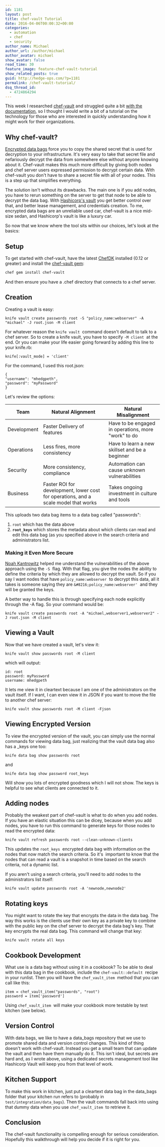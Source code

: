 ```yaml
---
id: 1181
layout: post
title: chef-vault Tutorial
date: 2016-04-06T00:00:32+00:00
categories:
  - automation
  - chef
  - security
author_name: Michael
author_url: /author/michael
author_avatar: michael
show_avatar: false
read_time: 30
feature_image: feature-chef-vault-tutorial 
show_related_posts: true 
guid: http://hedge-ops.com/?p=1181
permalink: /chef-vault-tutorial/
dsq_thread_id:
  - 4724864294
---
```

This week I researched [chef-vault](https://github.com/chef/chef-vault) and struggled quite a bit [with the documentation](https://docs.chef.io/chef_vault.html), so I thought I would write a bit of a tutorial on the technology for those who are interested in quickly understanding how it might work for their organizations.

## Why chef-vault?

[Encrypted data bags](https://docs.chef.io/data_bags.html#encrypt-a-data-bag-item) force you to copy the shared secret that is used for decryption to your infrastructure. It's very easy to take that secret file and nefariously decrypt the data from somewhere else without anyone knowing about it. Chef-vault makes this much more difficult by giving both nodes and chef server users expressed permission to decrypt certain data. With chef-vault you don't have to share a secret file with all of your nodes. This is a step up that simplifies everything.

The solution isn't without its drawbacks. The main one is if you add nodes, you have to rerun something on the server to get that node to be able to decrypt the data bag. With [Hashicorp's vault](https://www.hashicorp.com/blog/vault.html) you get better control over that, and better lease management, and credentials creation. To me, encrypted data bags are an unreliable used car, chef-vault is a nice mid-size sedan, and Hashicorp's vault is like a luxury car.

So now that we know where the tool sits within our choices, let's look at the basics:<!--more-->

## Setup

To get started with chef-vault, have the latest [ChefDK](https://downloads.chef.io/chef-dk/) installed (0.12 or greater) and install the [chef-vault gem](https://rubygems.org/gems/chef-vault/versions/2.8.0):

```bash
chef gem install chef-vault
```

And then ensure you have a .chef directory that connects to a chef server.

## Creation

Creating a vault is easy:

```
knife vault create passwords root -S "policy_name:webserver" -A "michael" -J root.json -M client
```

For whatever reason the `knife vault`  command doesn't default to talk to a chef server. So to create a knife vault, you have to specify `-M client`  at the end. Or you can make your life easier going forward by adding this line to your knife.rb:

```
knife[:vault_mode] = 'client'
```

For the command, I used this root.json:
  
```
{
"username": "mhedgpeth",
"password": "myPassword"
}
```

Let's review the options:


| Team        | Natural Alignment                                                                   | Natural Misalignment                                |
|-------------|-------------------------------------------------------------------------------------|-----------------------------------------------------|
| Development | Faster Delivery of features                                                         | Have to be engaged in operations, more "work" to do |
| Operations  | Less fires, more consistency                                                        | Have to learn a new skillset and be a beginner      |
| Security    | More consistency, compliance                                                        | Automation can cause unknown vulnerabilities        |
| Business    | Faster ROI for development, lower cost for operations, and a scale model that works | Takes ongoing investment in culture and tools       |

This uploads two data bag items to a data bag called "passwords":

  1. `root` which has the data above
  2. **`root_keys`**  which stores the metadata about which clients can read and edit this data bag (as you specified above in the search criteria and administrators list.

### Making it Even More Secure

[Noah Kantrowitz](https://coderanger.net/) helped me understand the vulnerabilities of the above approach using the `-S`  flag. With that flag, you give the nodes the ability to define the criteria by which they are allowed to decrypt the vault. So if you say I want nodes that have `policy_name:webserver`  to decrypt this data, all it takes is someone saying they are `&#8216;policy_name:webserver'`  and they will be granted the keys.

A better way to handle this is through specifying each node explicitly through the -A flag. So your command would be:

```
knife vault create passwords root -A "michael,webserver1,webserver2" -J root.json -M client
```

## Viewing a Vault

Now that we have created a vault, let's view it:

```
knife vault show passwords root -M client
```

which will output:

```
id: root
password: myPassword
username: mhedgpeth
```

It lets me view it in cleartext because I am one of the administrators on the vault itself. If I want, I can even view it in JSON if you want to move the file to another chef server:

```
knife vault show passwords root -M client -Fjson
```

## Viewing Encrypted Version

To view the encrypted version of the vault, you can simply use the normal commands for viewing data bag, just realizing that the vault data bag also has a _keys one too:

```
knife data bag show passwords root
```

and

```
knife data bag show password root_keys
```

Will show you lots of encrypted goodness which I will not show. The keys is helpful to see what clients are connected to it.

## Adding nodes

Probably the weakest part of chef-vault is what to do when you add nodes. If you have an elastic situation this can be dicey, because when you add nodes, you have to run this command to generate keys for those nodes to read the encrypted data:

```
knife vault refresh passwords root --clean-unknown-clients
```

This updates the `root_keys`  encrypted data bag with information on the nodes that now match the search criteria. So it's  important to know that the nodes that can read a vault is a snapshot in time based on the search criteria, not a dynamic list.

If you aren't using a search criteria, you'll need to add nodes to the administrators list itself:

```
knife vault update passwords root -A 'newnode,newnode2'
```

## Rotating keys

You might want to rotate the key that encrypts the data in the data bag. The way this works is the clients use their own key as a private key to combine with the public key on the chef server to decrypt the data bag's key. That key encrypts the real data bag. This command will change that key:

```
knife vault rotate all keys
```

## Cookbook Development

What use is a data bag without using it in a cookbook? To be able to deal with this data bag in the cookbook, include the `chef-vault::default`  recipe in your runlist. Then you will have the `chef_vault_item`  method that you can call like this:

```
item = chef_vault_item("passwords", "root")
password = item['password']
```

Using `chef_vault_item`  will make your cookbook more testable by test kitchen (see below).

## Version Control

With data bags, we like to have a data_bags repository that we use to promote shared data and version control changes. This kind of thing doesn't work with chef-vault. Instead you get a small team that can update the vault and then have them manually do it. This isn't ideal, but secrets are hard and, as I wrote above, using a dedicated secrets management tool like Hashicorp Vault will keep you from that level of work.

## Kitchen Support

To make this work in kitchen, just put a cleartext data bag in the data\_bags folder that your kitchen run refers to (probably in `test/integration/data_bags`). Then the vault commands fall back into using that dummy data when you use `chef_vault_item`  to retrieve it.

## Conclusion

The chef-vault functionality is compelling enough for serious consideration. Hopefully this walkthrough will help you decide if it is right for you.
